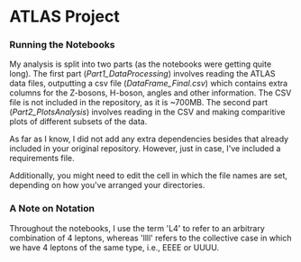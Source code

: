 # ATLAS Project
### Running the Notebooks
My analysis is split into two parts (as the notebooks were getting quite long). The first part (*Part1_DataProcessing*) involves reading the ATLAS data files, outputting a csv file (*DataFrame_Final.csv*) which contains extra columns for the Z-bosons, H-boson, angles and other information. The CSV file is not included in the repository, as it is ~700MB. The second part (*Part2_PlotsAnalysis*) involves reading in the CSV and making comparitive plots of different subsets of the data.

As far as I know, I did not add any extra dependencies besides that already included in your original repository. However, just in case, I've included a requirements file.

Additionally, you might need to edit the cell in which the file names are set, depending on how you've arranged your directories.

### A Note on Notation

Throughout the notebooks, I use the term 'L4' to refer to an arbitrary combination of 4 leptons, whereas 'llll' refers to the collective case in which we have 4 leptons of the same type, i.e., EEEE or UUUU.
